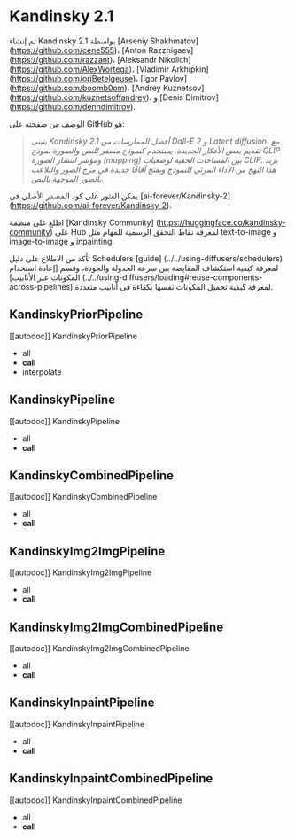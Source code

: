 # Kandinsky 2.1

تم إنشاء Kandinsky 2.1 بواسطة [Arseniy Shakhmatov] (https://github.com/cene555)، [Anton Razzhigaev] (https://github.com/razzant)، [Aleksandr Nikolich] (https://github.com/AlexWortega)، [Vladimir Arkhipkin] (https://github.com/oriBetelgeuse)، [Igor Pavlov] (https://github.com/boomb0om)، [Andrey Kuznetsov] (https://github.com/kuznetsoffandrey)، و [Denis Dimitrov] (https://github.com/denndimitrov).

الوصف من صفحته على GitHub هو:

> *يتبنى Kandinsky 2.1 أفضل الممارسات من Dall-E 2 و Latent diffusion، مع تقديم بعض الأفكار الجديدة. يستخدم كنموذج مشفر للنص والصورة نموذج CLIP ومؤشر انتشار الصورة (mapping) بين المساحات الخفية لوضعيات CLIP. يزيد هذا النهج من الأداء المرئي للنموذج ويفتح آفاقًا جديدة في مزج الصور والتلاعب بالصور الموجهة بالنص.*

يمكن العثور على كود المصدر الأصلي في [ai-forever/Kandinsky-2] (https://github.com/ai-forever/Kandinsky-2).

<Tip>

اطلع على منظمة [Kandinsky Community] (https://huggingface.co/kandinsky-community) على Hub لمعرفة نقاط التحقق الرسمية للمهام مثل text-to-image و image-to-image و inpainting.

</Tip>

<Tip>

تأكد من الاطلاع على دليل Schedulers [guide] (../../using-diffusers/schedulers) لمعرفة كيفية استكشاف المقايضة بين سرعة الجدولة والجودة، وقسم [إعادة استخدام المكونات عبر الأنابيب] (../../using-diffusers/loading#reuse-components-across-pipelines) لمعرفة كيفية تحميل المكونات نفسها بكفاءة في أنابيب متعددة.

</Tip>

## KandinskyPriorPipeline

[[autodoc]] KandinskyPriorPipeline

- all
- __call__
- interpolate

## KandinskyPipeline

[[autodoc]] KandinskyPipeline

- all
- __call__

## KandinskyCombinedPipeline

[[autodoc]] KandinskyCombinedPipeline

- all
- __call__

## KandinskyImg2ImgPipeline

[[autodoc]] KandinskyImg2ImgPipeline

- all
- __call__

## KandinskyImg2ImgCombinedPipeline

[[autodoc]] KandinskyImg2ImgCombinedPipeline

- all
- __call__

## KandinskyInpaintPipeline

[[autodoc]] KandinskyInpaintPipeline

- all
- __call__

## KandinskyInpaintCombinedPipeline

[[autodoc]] KandinskyInpaintCombinedPipeline

- all
- __call__